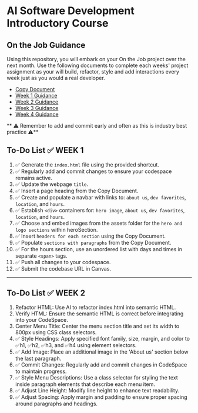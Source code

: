 # AI Software Development Introductory Course

## On the Job Guidance

Using this repository, you will embark on your On the Job project over the next month. Use the following documents to complete each weeks' project assignment as your will build, refactor, style and add interactions every week just as you would a real developer. 

- [Copy Document](https://gist.github.com/JohnWP8253/8aadd4ba582ca932f7ce7e17ff15746f)
- [Week 1 Guidance](https://gist.github.com/JohnWP8253/0541a081cad09e50e097bfb142413f13)
- [Week 2 Guidance](https://gist.github.com/JohnWP8253/deda3bd189065521110016405fee068f)
- [Week 3 Guidance](https://gist.github.com/JohnWP8253/8284117f9f253a4f030f092ac0042748)
- [Week 4 Guidance](https://gist.github.com/JohnWP8253/3d682809b325a1bab9a35c29f85f517c)

** ⚠️ Remember to add and commit early and often as this is industry best practice ⚠️**

## To-Do List ✅ WEEK 1
 1. ✅ Generate the `index.html` file using the provided shortcut.
 2. ✅ Regularly add and commit changes to ensure your codespace remains active.
 3. ✅ Update the webpage `title`.
 4. ✅ Insert a page heading from the Copy Document.
 5. ✅ Create and populate a navbar with links to: `about us`, `dev favorites`, `location`, and `hours`.
 6. ✅ Establish `<div>` containers for: `hero image`, `about us`, `dev favorites`, `location`, and `hours`.
 7. ✅ Choose and embed images from the assets folder for the `hero and logo sections` within heroSection.
 8. ✅ Insert `headers for each section` using the Copy Document.
 9. ✅ Populate `sections with paragraphs` from the Copy Document.
 10. ✅ For the hours section, use an unordered list with days and times in separate `<span>` tags.
 11. ✅ Push all changes to your codespace.
 12. ✅ Submit the codebase URL in Canvas.
---
 ## To-Do List ✅ WEEK 2
 1. Refactor HTML: Use AI to refactor index.html into semantic HTML.
 2. Verify HTML: Ensure the semantic HTML is correct before integrating into your CodeSpace.
 3. Center Menu Title: Center the menu section title and set its width to 800px using CSS class selectors.
 4. ✅ Style Headings: Apply specified font family, size, margin, and color to ✅h1, ✅h2, ✅h3, and ✅h4 using element selectors.
 5. ✅ Add Image: Place an additional image in the 'About us' section below the last paragraph.
 6. ✅ Commit Changes: Regularly add and commit changes in CodeSpace to maintain progress.
 7. ✅ Style Menu Descriptions: Use a class selector for styling the text inside paragraph elements that describe each menu item.
 8. ✅ Adjust Line Height: Modify line height to enhance text readability.
 9. ✅ Adjust Spacing: Apply margin and padding to ensure proper spacing around paragraphs and headings.